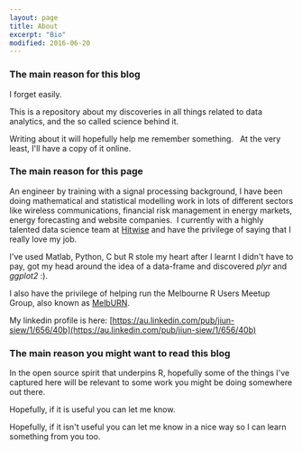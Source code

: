 ```yaml
---
layout: page
title: About 
excerpt: "Bio"
modified: 2016-06-20
---
```



### The main reason for this blog
I forget easily.  

This is a repository about my discoveries in all things related to data analytics, and the 
so called science behind it.

Writing about it will hopefully help me remember something.  
At the very least, I'll have a copy of it online.

### The main reason for this page

An engineer by training with a signal processing background, I have been doing 
mathematical and statistical modelling work in lots of different sectors like 
wireless communications, financial risk management in energy markets, energy forecasting 
and website companies.  I currently with a highly talented data science team at 
[Hitwise](http://connexity.com/hitwise/) and have the privilege of saying that I really 
love my job.

I've used Matlab, Python, C but R stole my heart after I learnt I didn't have to pay, 
got my head around the idea of a data-frame and discovered *plyr* and *ggplot2* :).

I also have the privilege of helping run the Melbourne R Users Meetup Group, also known 
as [MelbURN](http://www.meetup.com/MelbURN-Melbourne-Users-of-R-Network/).

My linkedin profile is here:
[https://au.linkedin.com/pub/jiun-siew/1/656/40b](https://au.linkedin.com/pub/jiun-siew/1/656/40b)

### The main reason you might want to read this blog

In the open source spirit that underpins R, hopefully some of the things I've captured 
here will be relevant to some work you might be doing somewhere out there.  

Hopefully, if it is useful you can let me know.  

Hopefully, if it isn't useful you can let me know in a nice way so I can learn something 
from you too.